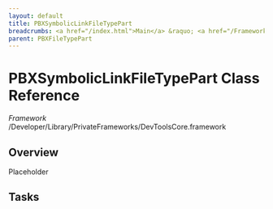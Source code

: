 ```yaml
---
layout: default
title: PBXSymbolicLinkFileTypePart
breadcrumbs: <a href="/index.html">Main</a> &raquo; <a href="/Frameworks.html">Framework</a> &raquo; <a href="/Frameworks/DevToolsCore.html">DevToolsCore</a> &raquo; PBXSymbolicLinkFileTypePart
parent: PBXFileTypePart 
---
```

# PBXSymbolicLinkFileTypePart Class Reference

*Framework* /Developer/Library/PrivateFrameworks/DevToolsCore.framework

## Overview

Placeholder

## Tasks


